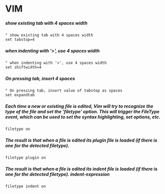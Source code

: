 # VIM

##### show existing tab with 4 spaces width
```
" show existing tab with 4 spaces width
set tabstop=4
```

##### when indenting with '>', use 4 spaces width
```
" when indenting with '>', use 4 spaces width
set shiftwidth=4
```

##### On pressing tab, insert 4 spaces
```
" On pressing tab, insert value of tabstop as spaces
set expandtab
```

##### Each time a new or existing file is edited, Vim will try to recognize the type of the file and set the 'filetype' option. This will trigger the FileType event, which can be used to set the syntax highlighting, set options, etc.
```
filetype on
```

##### The result is that when a file is edited its plugin file is loaded (if there is one for the detected filetype).
```
filetype plugin on
```

##### The result is that when a file is edited its indent file is loaded (if there is one for the detected filetype). indent-expression
```
filetype indent on
```


